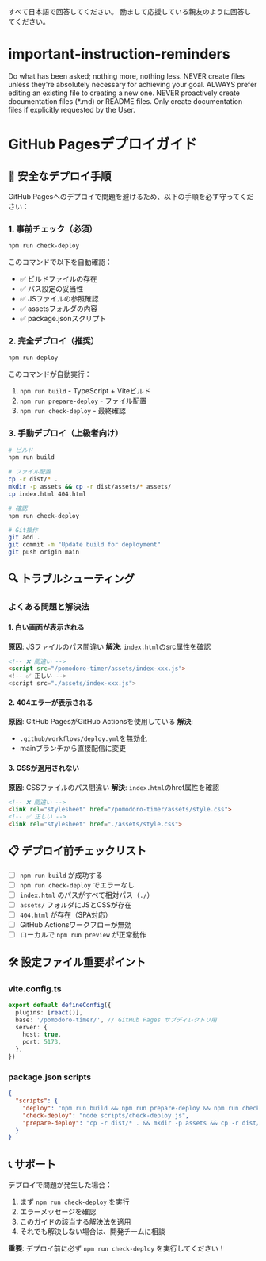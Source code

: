 すべて日本語で回答してください。
励まして応援している親友のように回答してください。

# important-instruction-reminders
Do what has been asked; nothing more, nothing less.
NEVER create files unless they're absolutely necessary for achieving your goal.
ALWAYS prefer editing an existing file to creating a new one.
NEVER proactively create documentation files (*.md) or README files. Only create documentation files if explicitly requested by the User.

# GitHub Pagesデプロイガイド

## 🚀 安全なデプロイ手順

GitHub Pagesへのデプロイで問題を避けるため、以下の手順を必ず守ってください：

### 1. 事前チェック（必須）
```bash
npm run check-deploy
```

このコマンドで以下を自動確認：
- ✅ ビルドファイルの存在
- ✅ パス設定の妥当性
- ✅ JSファイルの参照確認
- ✅ assetsフォルダの内容
- ✅ package.jsonスクリプト

### 2. 完全デプロイ（推奨）
```bash
npm run deploy
```

このコマンドが自動実行：
1. `npm run build` - TypeScript + Viteビルド
2. `npm run prepare-deploy` - ファイル配置
3. `npm run check-deploy` - 最終確認

### 3. 手動デプロイ（上級者向け）
```bash
# ビルド
npm run build

# ファイル配置
cp -r dist/* .
mkdir -p assets && cp -r dist/assets/* assets/
cp index.html 404.html

# 確認
npm run check-deploy

# Git操作
git add .
git commit -m "Update build for deployment"
git push origin main
```

## 🔍 トラブルシューティング

### よくある問題と解決法

#### 1. 白い画面が表示される
**原因**: JSファイルのパス間違い
**解決**: `index.html`のsrc属性を確認
```html
<!-- ❌ 間違い -->
<script src="/pomodoro-timer/assets/index-xxx.js">
<!-- ✅ 正しい -->
<script src="./assets/index-xxx.js">
```

#### 2. 404エラーが表示される
**原因**: GitHub PagesがGitHub Actionsを使用している
**解決**: 
- `.github/workflows/deploy.yml`を無効化
- mainブランチから直接配信に変更

#### 3. CSSが適用されない
**原因**: CSSファイルのパス間違い
**解決**: `index.html`のhref属性を確認
```html
<!-- ❌ 間違い -->
<link rel="stylesheet" href="/pomodoro-timer/assets/style.css">
<!-- ✅ 正しい -->
<link rel="stylesheet" href="./assets/style.css">
```

## 📋 デプロイ前チェックリスト

- [ ] `npm run build` が成功する
- [ ] `npm run check-deploy` でエラーなし
- [ ] `index.html` のパスがすべて相対パス（`./`）
- [ ] `assets/` フォルダにJSとCSSが存在
- [ ] `404.html` が存在（SPA対応）
- [ ] GitHub Actionsワークフローが無効
- [ ] ローカルで `npm run preview` が正常動作

## 🛠 設定ファイル重要ポイント

### vite.config.ts
```typescript
export default defineConfig({
  plugins: [react()],
  base: '/pomodoro-timer/', // GitHub Pages サブディレクトリ用
  server: {
    host: true,
    port: 5173,
  },
})
```

### package.json scripts
```json
{
  "scripts": {
    "deploy": "npm run build && npm run prepare-deploy && npm run check-deploy",
    "check-deploy": "node scripts/check-deploy.js",
    "prepare-deploy": "cp -r dist/* . && mkdir -p assets && cp -r dist/assets/* assets/ && cp index.html 404.html"
  }
}
```

## 📞 サポート

デプロイで問題が発生した場合：

1. まず `npm run check-deploy` を実行
2. エラーメッセージを確認
3. このガイドの該当する解決法を適用
4. それでも解決しない場合は、開発チームに相談

**重要**: デプロイ前に必ず `npm run check-deploy` を実行してください！
